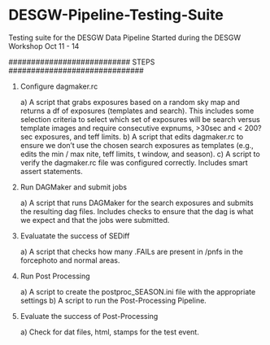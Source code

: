 # DESGW-Pipeline-Testing-Suite
Testing suite for the DESGW Data Pipeline
Started during the DESGW Workshop Oct 11 - 14

########################### STEPS ##############################

1) Configure dagmaker.rc

   a) A script that grabs exposures based on a random sky map
      and returns a df of exposures (templates and search).
      This includes some selection criteria to select which 
      set of exposures will be search versus template images 
      and require consecutive expnums, >30sec and < 200?sec 
      exposures, and teff limits.
   b) A script that edits dagmaker.rc to ensure we don’t use 
      the chosen search exposures as templates (e.g., edits
      the min / max nite, teff limits, t window, and season).
   c) A script to verify the dagmaker.rc file was configured 
      correctly. Includes smart assert statements.

2) Run DAGMaker and submit jobs

   a) A script that runs DAGMaker for the search exposures
      and submits the resulting dag files. Includes checks to
      ensure that the dag is what we expect and that the jobs
      were submitted.

3) Evaluatate the success of SEDiff

   a) A script that checks how many .FAILs are present in 
      /pnfs in the forcephoto and normal areas.

4) Run Post Processing
   
   a) A script to create the postproc_SEASON.ini file with
      the appropriate settings
   b) A script to run the Post-Processing Pipeline.
 
5) Evaluate the success of Post-Processing
   
   a) Check for dat files, html, stamps for the test event.
